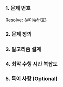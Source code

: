 <!--
✅ 제목 : [플랫폼] 문제_이름
     ☑ [BOJ] : 백준
     ☑ [PGS] : 프로그래머스
     ☑ [LCE] : 리트코드
     ☑ [ETC] : 그 외 사이트
ex) [BOJ] 트리의 순회

✅ 라벨 : Review Request / Merge Request
     ☑ Review Request: 리뷰 요청 시 사용
     ☑ Merge Request: 리뷰 사항을 모두 적용한 후, main branch에 병합 요청 시 사용
-->



<!--
✅ {#이슈번호} 부분을 해결한 문제의 이슈번호로 변경해 주세요.
ex) #12

✅ PR 등록 후, 우측 하단에 이슈가 제대로 연결되었는지 확인해 주세요.
-->
### 1. 문제 번호
Resolve: {#이슈번호}


<!--
✅ 문제를 간단하게 정의해 주세요.
     ☑ input 정의(입력 제한, 특징 등)
        ex) 전체 용액의 수 N[2, 1e5], 오름차순으로 정렬된 서로 다른 용액의 특성값[-1e9, 1e9]
     ☑ output 정의
        ex) 첫째 줄에 특성값이 0에 가장 가까운 용액을 만들어 내는 두 용액의 특성값을 오름차순으로 출력
            특성값이 0에 가장 가까운 용액을 만들어 내는 경우가 두 개 이상일 경우에는 그 중 아무 것이나 출력
-->
### 2. 문제 정의



<!--
✅ 문제를 해결하기 위해 설계한 알고리즘을 설명해 주세요.
     ☑ 코드를 이해할 수 있을 정도로만 간략하게 작성해 주세요.
     ☑ 사용한 알고리즘과 자료구조, 로직 등을 편하신 방법으로 설명해 주세요.
     ☑ 알고리즘 및 자료구조에 대한 설명은 생략해 주세요.
        ex) quick sort의 구조 및 동작 원리 ❌
-->
### 3. 알고리즘 설계



### 4. 최악 수행 시간 복잡도


<!--
✅ 특별히 리뷰를 받고 싶은 부분이나, 코드를 읽기 전 참고할 사항을 작성해 주세요.
✅ 참고한 포스팅이나 레퍼런스가 있다면, 여기에 작성해 주세요.
-->
### 5. 특이 사항 (Optional)